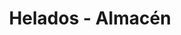 ---
title: "Helados - Almacén"
url: /ciudad-autonoma-de-buenos-aires/helados-almacen/
shop: comodidad
---